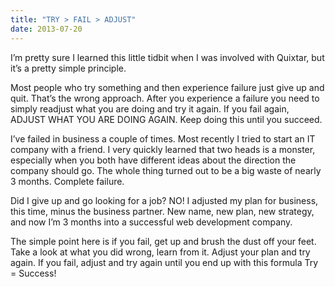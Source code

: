```yaml
---
title: "TRY > FAIL > ADJUST"
date: 2013-07-20
---
```


I’m pretty sure I learned this little tidbit when I was involved with Quixtar, but it’s a pretty simple principle.

Most people who try something and then experience failure just give up and quit. That’s the wrong approach. After you experience a failure you need to simply readjust what you are doing and try it again. If you fail again, ADJUST WHAT YOU ARE DOING AGAIN. Keep doing this until you succeed.

I’ve failed in business a couple of times. Most recently I tried to start an IT company with a friend. I very quickly learned that two heads is a monster, especially when you both have different ideas about the direction the company should go. The whole thing turned out to be a big waste of nearly 3 months. Complete failure.

Did I give up and go looking for a job? NO! I adjusted my plan for business, this time, minus the business partner. New name, new plan, new strategy, and now I’m 3 months into a successful web development company.

The simple point here is if you fail, get up and brush the dust off your feet. Take a look at what you did wrong, learn from it. Adjust your plan and try again. If you fail, adjust and try again until you end up with this formula Try = Success!